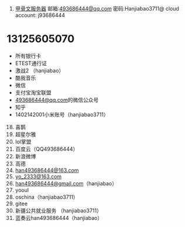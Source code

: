1. [甲骨文服务器](https://cloud.oracle.com/)
	邮箱:493686444@qq.com
	密码:Hanjiabao3711@
	cloud account: j93686444
	
# 13125605070
- 所有银行卡
- ETEST通行证
- 激战2 （hanjiabao）
- 酷我音乐
- 微信
- 支付宝淘宝联盟
- [493686444@qq.com](mailto:493686444@qq.com)的微信公众号
- 知乎
- 1402142001小米账号（hanjiabao3711）
18.  喜鹊
19.  超星尔雅
20.  lol掌盟
21.  百度云（QQ493686444）
22.  新浪微博
23.  高德
24.  [han493686444@163.com](mailto:han493686444@163.com)
25.  [yo_2333@163.com](mailto:yo_2333@163.com)
26.  [han493686444@gmail.com](mailto:han493686444@gmail.com)（hanjiabao）
27.  yooul
28.  oschina（hanjiabao3711）
29.  gitee
30.  新疆公共就业服务 （hanjiabao3711）
31.  蓝奏云han493686444（hanjiabao）
